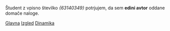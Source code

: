 Študent z vpisno številko _{63140349}_ potrjujem, da sem __edini avtor__ oddane domače naloge.

[Glavna](https://rawgit.com/{ramtada1}/stroboskop/master/stroboskop.html)
[Izgled](https://rawgit.com/{ramtada1}/stroboskop/izgled/stroboskop.html)
[Dinamika](https://rawgit.com/{ramtada1}/stroboskop/dinamika/stroboskop.html)